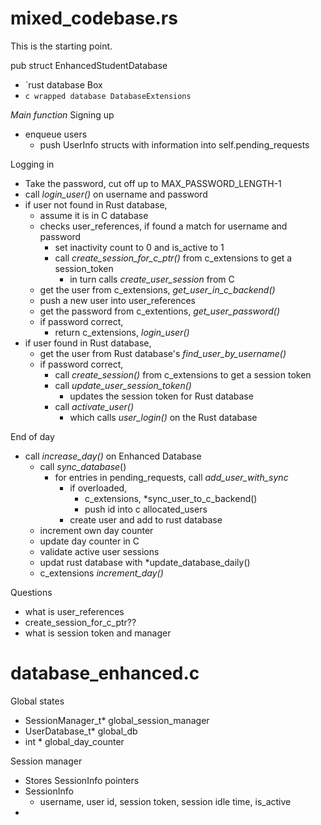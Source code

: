 
# mixed_codebase.rs

This is the starting point.

pub struct EnhancedStudentDatabase
- `rust database Box<UserDatabase>
- `c wrapped database DatabaseExtensions`


*Main function*
Signing up
- enqueue users 
	- push UserInfo structs with information into self.pending_requests

Logging in
- Take the password, cut off up to MAX_PASSWORD_LENGTH-1
- call *login_user()* on username and password
- if user not found in Rust database,
	- assume it is in C database
	- checks user_references, if found a match for username and password
		- set inactivity count to 0 and is_active to 1
		- call *create_session_for_c_ptr()* from c_extensions to get a session_token
			- in turn calls *create_user_session* from C 
	- get the user from c_extensions, *get_user_in_c_backend()*
	- push a new user into user_references
	- get the password from c_extentions, *get_user_password()*
	- if password correct,
		- return c_extensions, *login_user()*
- if user found in Rust database,
	- get the user from Rust database's *find_user_by_username()*
	- if password correct,
		- call *create_session()* from c_extensions to get a session token
		- call *update_user_session_token()* 
			- updates the session token for Rust database
		- call *activate_user()*
			- which calls *user_login()* on the Rust database

End of day
-  call *increase_day()* on Enhanced Database
	- call *sync_database*()
		- for entries in pending_requests, call *add_user_with_sync*
			- if overloaded, 
				- c_extensions, *sync_user_to_c_backend()
				- push id into c allocated_users
			- create user and add to rust database
	- increment own day counter
	- update day counter in C
	- validate active user sessions
	- updat rust database with *update_database_daily()
	- c_extensions *increment_day()*

Questions
- what is user_references
- create_session_for_c_ptr??
- what is session token and manager


# database_enhanced.c

Global states
- SessionManager_t* global_session_manager
- UserDatabase_t* global_db
- int * global_day_counter

Session manager
- Stores SessionInfo pointers
- SessionInfo
	- username, user id, session token, session idle time, is_active
- 